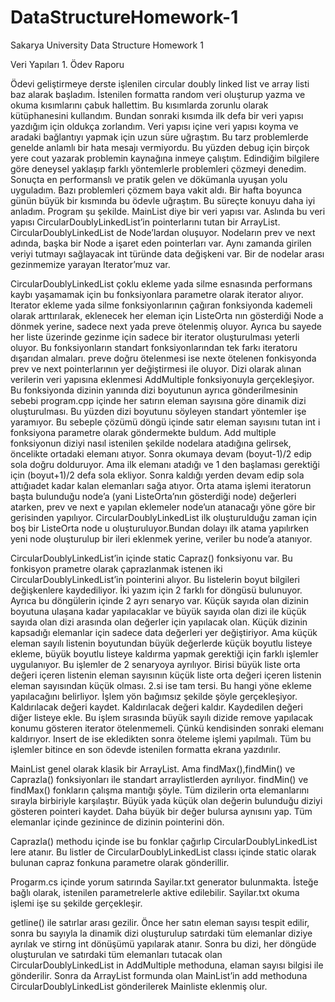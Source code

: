 # DataStructureHomework-1
Sakarya University Data Structure Homework 1

Veri Yapıları 1. Ödev Raporu

Ödevi geliştirmeye derste işlenilen circular doubly linked list ve array listi baz alarak başladım. İstenilen formatta random veri oluşturup yazma ve okuma kısımlarını çabuk hallettim. Bu kısımlarda zorunlu olarak <fstream> kütüphanesini kullandım. Bundan sonraki kısımda ilk defa bir veri yapısı yazdığım için oldukça zorlandım. Veri yapısı içine veri yapısı koyma ve aradaki bağlantıyı yapmak için uzun süre uğraştım. Bu tarz problemlerde genelde anlamlı bir hata mesajı vermiyordu. Bu yüzden debug için birçok yere cout yazarak problemin kaynağına inmeye çalıştım. Edindiğim bilgilere göre deneysel yaklaşıp farklı yöntemlerle problemleri çözmeyi denedim. Sonuçta en performanslı ve pratik gelen ve dökümanla uyuşan yolu uyguladım. Bazı problemleri çözmem baya vakit aldı. Bir hafta boyunca günün büyük bir kısmında bu ödevle uğraştım. Bu süreçte konuyu daha iyi anladım.
Program şu şekilde. MainList diye bir veri yapısı var. Aslında bu veri yapısı CircularDoublyLinkedList’in pointerlarını tutan bir ArrayList. CircularDoublyLinkedList de Node’lardan oluşuyor. Nodeların prev ve next adında, başka bir Node a işaret eden pointerları var. Aynı zamanda girilen veriyi tutmayı sağlayacak int türünde data değişkeni var. Bir de nodelar arası gezinmemize yarayan Iterator’muz var.
  
CircularDoublyLinkedList çoklu ekleme yada silme esnasında performans kaybı yaşamamak için bu fonksiyonlara parametre olarak iterator alıyor. Iterator ekleme yada silme fonksiyonlarının çağıran fonksiyonda kademeli olarak arttırılarak, eklenecek her eleman için ListeOrta nın gösterdiği Node a dönmek yerine, sadece next yada preve ötelenmiş oluyor. Ayrıca bu sayede her liste üzerinde gezinme için sadece bir iterator oluşturulması yeterli oluyor. Bu fonksiyonların standart fonksiyonlarından tek farkı iteratoru dışarıdan almaları. preve doğru ötelenmesi ise nexte ötelenen fonkisyonda prev ve next pointerlarının yer değiştirmesi ile oluyor.
Dizi olarak alınan verilerin veri yapısına eklenmesi AddMultiple fonksiyonuyla gerçekleşiyor. Bu fonksiyonda dizinin yanında dizi boyutunun ayrıca gönderilmesinin sebebi program.cpp içinde her satırın eleman sayısına göre dinamik dizi oluşturulması. Bu yüzden dizi boyutunu söyleyen standart yöntemler işe yaramıyor. Bu sebeple çözümü döngü içinde satır eleman sayısını tutan int i fonksiyona parametre olarak göndermekte buldum. Add multiple fonksiyonun diziyi nasıl istenilen şekilde nodelara atadığına gelirsek, öncelikte ortadaki elemanı atıyor. Sonra okumaya devam (boyut-1)/2 edip sola doğru dolduruyor. Ama ilk elemanı atadığı ve 1 den başlaması gerektiği için (boyut+1)/2 defa sola ekliyor. Sonra kaldığı yerden devam edip sola attığıadet kadar kalan elemanları sağa atıyor. Orta atama işlemi iteratorun başta bulunduğu node’a (yani ListeOrta’nın gösterdiği node) değerleri atarken, prev ve next e yapılan eklemeler node’un atanacağı yöne göre bir gerisinden yapılıyor.
CircularDoublyLinkedList ilk oluşturulduğu zaman için boş bir ListeOrta node u oluşturuluyor.Bundan dolayı ilk atama yapılırken yeni node oluşturulup bir ileri eklenmek yerine, veriler bu node’a atanıyor.

CircularDoublyLinkedList’in içinde static Capraz() fonksiyonu var. Bu fonkisyon prametre olarak çaprazlanmak istenen iki CircularDoublyLinkedList’in pointerini alıyor. Bu listelerin boyut bilgileri değişkenlere kaydediliyor. İki yazım için 2 farklı for döngüsü bulunuyor. Ayrıca bu döngülerin içinde 2 ayrı senaryo var. Küçük sayıda olan dizinin boyutuna ulaşana kadar yapılacaklar ve büyük sayıda olan dizi ile küçük sayıda olan dizi arasında olan değerler için yapılacak olan. Küçük dizinin kapsadığı
elemanlar için sadece data değerleri yer değiştiriyor. Ama küçük eleman sayılı listenin boyutundan büyük değerlerde küçük boyutlu listeye ekleme, büyük boyutlu listeye kaldırma yapmak gerektiği için farklı işlemler uygulanıyor. Bu işlemler de 2 senaryoya ayrılıyor. Birisi büyük liste orta değeri içeren listenin eleman sayısının küçük liste orta değeri içeren listenin eleman sayısından küçük olması. 2.si ise tam tersi. Bu hangi yöne ekleme yapılacağını belirliyor. İşlem yön bağımsız şekilde şöyle gerçekleşiyor. Kaldırılacak değeri kaydet. Kaldırılacak değeri kaldır. Kaydedilen değeri diğer listeye ekle. Bu işlem sırasında büyük sayılı dizide remove yapılacak konumu gösteren iterator ötelenmemeli. Çünkü kendisinden sonraki elemanı kaldırıyor. Insert de ise ekledikten sonra öteleme işlemi yapılmalı. Tüm bu işlemler bitince en son ödevde istenilen formatta ekrana yazdırılır.

MainList genel olarak klasik bir ArrayList. Ama findMax(),findMin() ve Caprazla() fonksiyonları ile standart arraylistlerden ayrılıyor. findMin() ve findMax() fonkların çalışma mantığı şöyle. Tüm dizilerin orta elemanlarını sırayla birbiriyle karşılaştır. Büyük yada küçük olan değerin bulunduğu diziyi gösteren pointeri kaydet. Daha büyük bir değer bulursa aynısını yap. Tüm elemanlar içinde gezinince de dizinin pointerini dön.

Caprazla() methodu içinde ise bu fonklar çağırlıp CircularDoublyLinkedList lere atanır. Bu listler de CircularDoublyLinkedList classı içinde static olarak bulunan capraz fonkuna parametre olarak gönderillir.

Progarm.cs içinde yorum satırında Sayilar.txt generator bulunmakta. İsteğe bağlı olarak, istenilen parametrelerle aktive edilebilir. Sayilar.txt okuma işlemi işe su şekilde gerçekleşir.

getline() ile satırlar arası gezilir. Önce her satın eleman sayısı tespit edilir, sonra bu sayıyla la dinamik dizi oluşturulup satırdaki tüm elemanlar diziye ayrılak ve stirng int dönüşümü yapılarak atanır. Sonra bu dizi, her döngüde oluşturulan ve satırdaki tüm elemanları tutacak olan CircularDoublyLinkedList in AddMultiple methoduna, elaman sayısı bilgisi ile gönderilir. Sonra da ArrayList formunda olan MainList’in add methoduna CircularDoublyLinkedList gönderilerek Mainliste eklenmiş olur.
